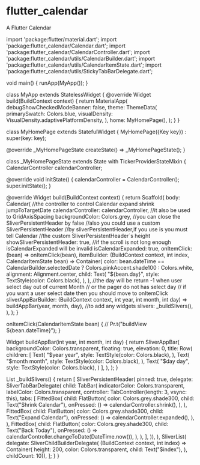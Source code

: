 # flutter_calendar

A Flutter Calendar


import 'package:flutter/material.dart';
import 'package:flutter_calendar/Calendar.dart';
import 'package:flutter_calendar/CalendarController.dart';
import 'package:flutter_calendar/utils/CalendarBuilder.dart';
import 'package:flutter_calendar/utils/CalendarItemState.dart';
import 'package:flutter_calendar/utils/StickyTabBarDelegate.dart';

void main() {
  runApp(MyApp());
}

class MyApp extends StatelessWidget {
  @override
  Widget build(BuildContext context) {
    return MaterialApp(
      debugShowCheckedModeBanner: false,
      theme: ThemeData(
        primarySwatch: Colors.blue,
        visualDensity: VisualDensity.adaptivePlatformDensity,
      ),
      home: MyHomePage(),
    );
  }
}

class MyHomePage extends StatefulWidget {
  MyHomePage({Key key}) : super(key: key);

  @override
  _MyHomePageState createState() => _MyHomePageState();
}

class _MyHomePageState extends State<MyHomePage> with TickerProviderStateMixin {
  CalendarController calendarController;

  @override
  void initState() {
    calendarController = CalendarController();
    super.initState();
  }

  @override
  Widget build(BuildContext context) {
    return Scaffold(
      body: Calendar(
        //the controller to control Calendar expand shrink jumpToTargetDate
        calendarController: calendarController,
        //it also be used to GridAxisSpacing
        backgroundColor: Colors.grey,
        //you can close the SliverPersistentHeader by false
        //also you could use a custom SliverPersistentHeader
        //by sliverPersistentHeader,if you use is you must tell Calendar
        //the custom SliverPersistentHeader`s height
        showSliverPersistentHeader: true,
        //if the scroll is not long enough isCalendarExpanded will be invalid
        isCalendarExpanded: true,
        onItemClick: (bean) => onItemClick(bean),
        itemBuilder:
            (BuildContext context, int index, CalendarItemState bean) =>
                Container(
          color: bean.dateTime == CalendarBuilder.selectedDate
              ? Colors.pinkAccent.shade100
              : Colors.white,
          alignment: Alignment.center,
          child: Text(
            "${bean.day}",
            style: TextStyle(color: Colors.black),
          ),
        ),
        //the day will be return -1 when user select day out of current Month
        // or the pager do not has select day
        // if you want a user select date then you should move to onItemClick
        sliverAppBarBuilder:
            (BuildContext context, int year, int month, int day) =>
                buildAppBar(year, month, day),
        //to add any widgets
        slivers: _buildSlivers(),
      ),
    );
  }

  onItemClick(CalendarItemState bean) {
    // Pr.t("buildView ${bean.dateTime}");
  }

  Widget buildAppBar(int year, int month, int day) {
    return SliverAppBar(
      backgroundColor: Colors.transparent,
      floating: true,
      elevation: 0,
      title: Row(
        children: [
          Text(
            "$year year",
            style: TextStyle(color: Colors.black),
          ),
          Text(
            "$month month",
            style: TextStyle(color: Colors.black),
          ),
          Text(
            "$day day",
            style: TextStyle(color: Colors.black),
          )
        ],
      ),
    );
  }

  List<Widget> _buildSlivers() {
    return [
      SliverPersistentHeader(
        pinned: true,
        delegate: SliverTabBarDelegate(
            child: TabBar(
          indicatorColor: Colors.transparent,
          labelColor: Colors.transparent,
          controller: TabController(length: 3, vsync: this),
          tabs: [
            FittedBox(
              child: FlatButton(
                color: Colors.grey.shade300,
                child: Text("Shrink Calendar"),
                onPressed: () => calendarController.shrink(),
              ),
            ),
            FittedBox(
              child: FlatButton(
                color: Colors.grey.shade300,
                child: Text("Expand Calendar"),
                onPressed: () => calendarController.expanded(),
              ),
            ),
            FittedBox(
              child: FlatButton(
                color: Colors.grey.shade300,
                child: Text("Back Today"),
                onPressed: () =>
                    calendarController.changeToDate(DateTime.now()),
              ),
            ),
          ],
        )),
      ),
      SliverList(
          delegate: SliverChildBuilderDelegate(
              (BuildContext context, int index) => Container(
                    height: 200,
                    color: Colors.transparent,
                    child: Text("$index"),
                  ),
              childCount: 10)),
    ];
  }
}
